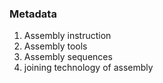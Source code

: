 ### Metadata

1. Assembly instruction
2. Assembly tools
3. Assembly sequences
4. joining technology of assembly

